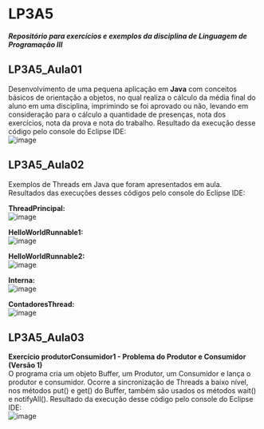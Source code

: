 # LP3A5  
***Repositório para exercícios e exemplos da disciplina de Linguagem de Programação III***  

  
## LP3A5_Aula01
Desenvolvimento de uma pequena aplicação em **Java** com conceitos básicos de orientação a objetos, no qual realiza o cálculo da média final do aluno em uma disciplina, imprimindo se foi aprovado ou não, levando em consideração para o cálculo a quantidade de presenças, nota dos exercícios, nota da prova e nota do trabalho. Resultado da execução desse código pelo console do Eclipse IDE:  
![image](https://user-images.githubusercontent.com/70042571/164044647-73c8afe6-c0c6-4c2a-bcc6-5c38e2a77edf.png) 


## LP3A5_Aula02
Exemplos de Threads em Java que foram apresentados em aula. Resultados das execuções desses códigos pelo console do Eclipse IDE:  

**ThreadPrincipal:**  
![image](https://user-images.githubusercontent.com/70042571/164094625-d75dd7fc-c424-48a7-b86a-43ac2c94bc6e.png)  

**HelloWorldRunnable1:**  
![image](https://user-images.githubusercontent.com/70042571/164095437-ee380e9e-9ba8-442e-bec3-9a467788dc35.png)  

**HelloWorldRunnable2:**  
![image](https://user-images.githubusercontent.com/70042571/164097687-00560e5c-802c-43d3-bc7d-0b303b2fe40a.png)  

**Interna:**  
![image](https://user-images.githubusercontent.com/70042571/164102927-5226af8f-0cb3-4428-b09c-30b6f0eee91a.png)

**ContadoresThread:**  
![image](https://user-images.githubusercontent.com/70042571/164100278-e69ebb80-25d6-4c5f-ba79-c2d4e3403b9a.png)


## LP3A5_Aula03

**Exercício produtorConsumidor1 - Problema do Produtor e Consumidor (Versão 1)**   
O programa cria um objeto Buffer, um Produtor, um Consumidor e lança o produtor e consumidor. Ocorre a sincronização de Threads a baixo nível, nos métodos put() e get() do Buffer, também são usados os métodos wait() e notifyAll(). Resultado da execução desse código pelo console do Eclipse IDE:  
![image](https://user-images.githubusercontent.com/70042571/164563705-e077d27b-6b0a-4f33-8d94-200b074db66b.png)


